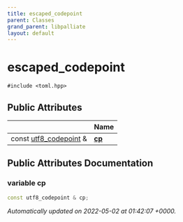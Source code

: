 ```yaml
---
title: escaped_codepoint
parent: Classes
grand_parent: libpalliate
layout: default
---
```


# escaped_codepoint






`#include <toml.hpp>`

## Public Attributes

|                | Name           |
| -------------- | -------------- |
| const [utf8_codepoint](/libpalliate/generated/Classes/structutf8__codepoint) & | **[cp](/libpalliate/generated/Classes/structescaped__codepoint#variable-cp)**  |

## Public Attributes Documentation

### variable cp

```cpp
const utf8_codepoint & cp;
```



_Automatically updated on 2022-05-02 at 01:42:07 +0000._